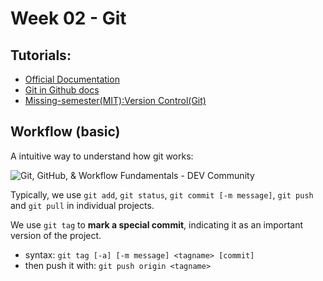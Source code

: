 # Week 02 - Git

## **Tutorials:**
  - [Official Documentation](https://git-scm.com/doc)
  - [Git in Github docs](https://docs.github.com/en/get-started/using-git/about-git)
  - [Missing-semester(MIT):Version Control(Git)](https://missing.csail.mit.edu/2020/version-control/)



## **Workflow (basic)**

A intuitive way to understand how git works:



![Git, GitHub, & Workflow Fundamentals - DEV Community](https://media.dev.to/cdn-cgi/image/width=800%2Cheight=%2Cfit=scale-down%2Cgravity=auto%2Cformat=auto/https%3A%2F%2Fdev-to-uploads.s3.amazonaws.com%2Fuploads%2Farticles%2Fvpxeexqyfvf4hw3zxtbn.png)

Typically, we use `git add`, `git status`, `git commit [-m message]`, `git push` and `git pull` in individual projects.

We use `git tag` to **mark a special commit**, indicating it as an important version of the project.

- syntax: `git tag [-a] [-m message] <tagname> [commit]`
- then push it with: `git push origin <tagname>`
